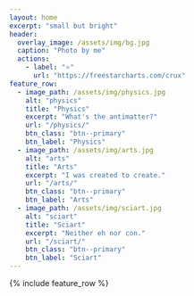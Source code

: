 ```yaml
---
layout: home
excerpt: "small but bright"
header:
  overlay_image: /assets/img/bg.jpg
  caption: "Photo by me"
  actions:
    - label: "⭐"
      url: "https://freestarcharts.com/crux"
feature_row:
  - image_path: /assets/img/physics.jpg
    alt: "physics"
    title: "Physics"
    excerpt: "What's the antimatter?"
    url: "/physics/"
    btn_class: "btn--primary"
    btn_label: "Physics"
  - image_path: /assets/img/arts.jpg
    alt: "arts"
    title: "Arts"
    excerpt: "I was created to create."
    url: "/arts/"
    btn_class: "btn--primary"
    btn_label: "Arts"
  - image_path: /assets/img/sciart.jpg
    alt: "sciart"
    title: "Sciart"
    excerpt: "Neither eh nor con."
    url: "/sciart/"
    btn_class: "btn--primary"
    btn_label: "Sciart"      
---
```


{% include feature_row %}
